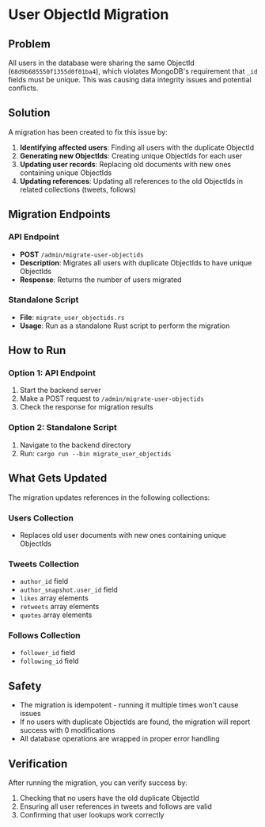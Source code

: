 # User ObjectId Migration

## Problem

All users in the database were sharing the same ObjectId (`68d9b685550f1355d0f01ba4`), which violates MongoDB's requirement that `_id` fields must be unique. This was causing data integrity issues and potential conflicts.

## Solution

A migration has been created to fix this issue by:

1. **Identifying affected users**: Finding all users with the duplicate ObjectId
2. **Generating new ObjectIds**: Creating unique ObjectIds for each user
3. **Updating user records**: Replacing old documents with new ones containing unique ObjectIds
4. **Updating references**: Updating all references to the old ObjectIds in related collections (tweets, follows)

## Migration Endpoints

### API Endpoint

- **POST** `/admin/migrate-user-objectids`
- **Description**: Migrates all users with duplicate ObjectIds to have unique ObjectIds
- **Response**: Returns the number of users migrated

### Standalone Script

- **File**: `migrate_user_objectids.rs`
- **Usage**: Run as a standalone Rust script to perform the migration

## How to Run

### Option 1: API Endpoint

1. Start the backend server
2. Make a POST request to `/admin/migrate-user-objectids`
3. Check the response for migration results

### Option 2: Standalone Script

1. Navigate to the backend directory
2. Run: `cargo run --bin migrate_user_objectids`

## What Gets Updated

The migration updates references in the following collections:

### Users Collection

- Replaces old user documents with new ones containing unique ObjectIds

### Tweets Collection

- `author_id` field
- `author_snapshot.user_id` field
- `likes` array elements
- `retweets` array elements
- `quotes` array elements

### Follows Collection

- `follower_id` field
- `following_id` field

## Safety

- The migration is idempotent - running it multiple times won't cause issues
- If no users with duplicate ObjectIds are found, the migration will report success with 0 modifications
- All database operations are wrapped in proper error handling

## Verification

After running the migration, you can verify success by:

1. Checking that no users have the old duplicate ObjectId
2. Ensuring all user references in tweets and follows are valid
3. Confirming that user lookups work correctly
